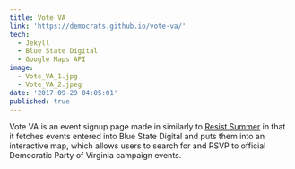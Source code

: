 ```yaml
---
title: Vote VA
link: 'https://democrats.github.io/vote-va/'
tech:
  - Jekyll
  - Blue State Digital
  - Google Maps API
image:
  - Vote_VA_1.jpg
  - Vote_VA_2.jpeg
date: '2017-09-29 04:05:01'
published: true
---
```


Vote VA is an event signup page made in similarly to [Resist Summer](http://edcupaioli.com/project/resistance-summer/) in that it fetches events entered into Blue State Digital and puts them into an interactive map, which allows users to search for and RSVP to official Democratic Party of Virginia campaign events.
